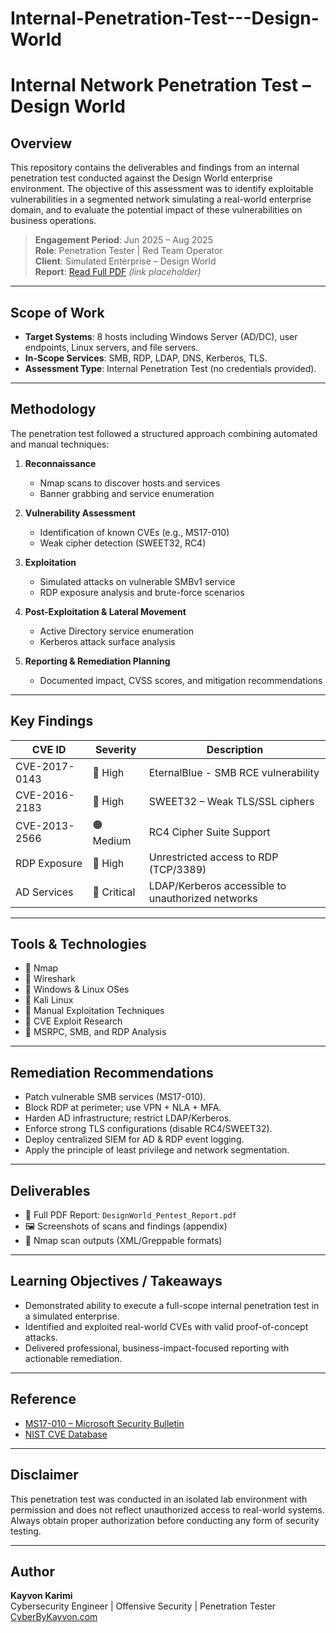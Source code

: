 # Internal-Penetration-Test---Design-World

# Internal Network Penetration Test – Design World

## Overview
This repository contains the deliverables and findings from an internal penetration test conducted against the Design World enterprise environment. The objective of this assessment was to identify exploitable vulnerabilities in a segmented network simulating a real-world enterprise domain, and to evaluate the potential impact of these vulnerabilities on business operations.

> **Engagement Period**: Jun 2025 – Aug 2025  
> **Role**: Penetration Tester | Red Team Operator  
> **Client**: Simulated Enterprise – Design World  
> **Report**: [Read Full PDF](https://cyberbykayvon.com/designworldpentest.pdf) *(link placeholder)*

---

## Scope of Work
- **Target Systems**: 8 hosts including Windows Server (AD/DC), user endpoints, Linux servers, and file servers.
- **In-Scope Services**: SMB, RDP, LDAP, DNS, Kerberos, TLS.
- **Assessment Type**: Internal Penetration Test (no credentials provided).

---

## Methodology
The penetration test followed a structured approach combining automated and manual techniques:

1. **Reconnaissance**  
   - Nmap scans to discover hosts and services  
   - Banner grabbing and service enumeration

2. **Vulnerability Assessment**  
   - Identification of known CVEs (e.g., MS17-010)  
   - Weak cipher detection (SWEET32, RC4)

3. **Exploitation**  
   - Simulated attacks on vulnerable SMBv1 service  
   - RDP exposure analysis and brute-force scenarios

4. **Post-Exploitation & Lateral Movement**  
   - Active Directory service enumeration  
   - Kerberos attack surface analysis

5. **Reporting & Remediation Planning**  
   - Documented impact, CVSS scores, and mitigation recommendations

---

## Key Findings

| CVE ID         | Severity | Description                                      |
|----------------|----------|--------------------------------------------------|
| CVE-2017-0143  | 🔴 High   | EternalBlue - SMB RCE vulnerability              |
| CVE-2016-2183  | 🔴 High   | SWEET32 – Weak TLS/SSL ciphers                   |
| CVE-2013-2566  | 🟠 Medium | RC4 Cipher Suite Support                         |
| RDP Exposure   | 🔴 High   | Unrestricted access to RDP (TCP/3389)            |
| AD Services    | 🔴 Critical | LDAP/Kerberos accessible to unauthorized networks |

---

## Tools & Technologies
- 🔹 Nmap
- 🔹 Wireshark
- 🔹 Windows & Linux OSes
- 🔹 Kali Linux
- 🔹 Manual Exploitation Techniques
- 🔹 CVE Exploit Research
- 🔹 MSRPC, SMB, and RDP Analysis

---

## Remediation Recommendations
- Patch vulnerable SMB services (MS17-010).
- Block RDP at perimeter; use VPN + NLA + MFA.
- Harden AD infrastructure; restrict LDAP/Kerberos.
- Enforce strong TLS configurations (disable RC4/SWEET32).
- Deploy centralized SIEM for AD & RDP event logging.
- Apply the principle of least privilege and network segmentation.

---

## Deliverables
- 📝 Full PDF Report: `DesignWorld_Pentest_Report.pdf`
- 🖼️ Screenshots of scans and findings (appendix)
- 📁 Nmap scan outputs (XML/Greppable formats)

---

## Learning Objectives / Takeaways
- Demonstrated ability to execute a full-scope internal penetration test in a simulated enterprise.
- Identified and exploited real-world CVEs with valid proof-of-concept attacks.
- Delivered professional, business-impact-focused reporting with actionable remediation.

---

## Reference
- [MS17-010 – Microsoft Security Bulletin](https://msrc.microsoft.com)
- [NIST CVE Database](https://nvd.nist.gov)

---

## Disclaimer
This penetration test was conducted in an isolated lab environment with permission and does not reflect unauthorized access to real-world systems. Always obtain proper authorization before conducting any form of security testing.

---

## Author
**Kayvon Karimi**  
Cybersecurity Engineer | Offensive Security | Penetration Tester  
[CyberByKayvon.com](https://cyberbykayvon.com)

